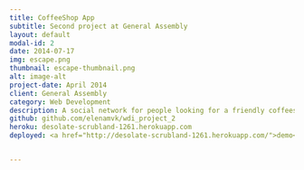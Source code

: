 ```yaml
---
title: CoffeeShop App
subtitle: Second project at General Assembly
layout: default
modal-id: 2
date: 2014-07-17
img: escape.png
thumbnail: escape-thumbnail.png
alt: image-alt
project-date: April 2014
client: General Assembly
category: Web Development
description: A social network for people looking for a friendly coffeeshop with wifi on the go. Devise/oauth, carrierwave, google APIs and autocomplete, cancancan, act as commentable, user ratings, Rails app, haml and sass (bourbon).
github: github.com/elenamvk/wdi_project_2
heroku: desolate-scrubland-1261.herokuapp.com
deployed: <a href="http://desolate-scrubland-1261.herokuapp.com/">demo</a> and <a href="http://github.com/elenamvk/wdi_project_2">process</a>


---
```


